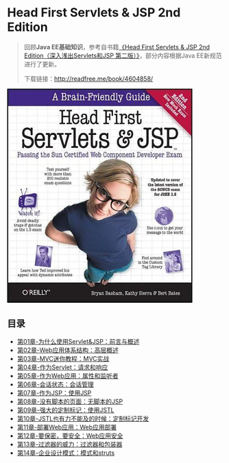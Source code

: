 # Head First Servlets & JSP 2nd Edition

> 回顾**Java EE基础知识**，参考自书籍[《Head First Servlets & JSP 2nd Edition（深入浅出Servlets和JSP 第二版）》](https://book.douban.com/subject/4604858/)，部分内容根据Java EE新规范进行了更新。
>
> 下载链接：<http://readfree.me/book/4604858/>

![img](assets/s3267547.jpg)

## 目录

+ [第01章-为什么使用Servlet&JSP：前言与概述](第01章-为什么使用Servlet&JSP：前言与概述.md)
+ [第02章-Web应用体系结构：高层概述](第02章-Web应用体系结构：高层概述.md)
+ [第03章-MVC迷你教程：MVC实战](第03章-MVC迷你教程：MVC实战.md)
+ [第04章-作为Servlet：请求和响应](第04章-作为Servlet：请求和响应.md)
+ [第05章-作为Web应用：属性和监听者](第05章-作为Web应用：属性和监听者.md)
+ [第06章-会话状态：会话管理](第06章-会话状态：会话管理.md)
+ [第07章-作为JSP：使用JSP](第07章-作为JSP：使用JSP.md)
+ [第08章-没有脚本的页面：无脚本的JSP](第08章-没有脚本的页面：无脚本的JSP.md)
+ [第09章-强大的定制标记：使用JSTL](第09章-强大的定制标记：使用JSTL.md)
+ [第10章-JSTL也有力不能及的时候：定制标记开发](第10章-JSTL也有力不能及的时候：定制标记开发.md)
+ [第11章-部署Web应用：Web应用部署](第11章-部署Web应用：Web应用部署.md)
+ [第12章-要保密，要安全：Web应用安全](第12章-要保密，要安全：Web应用安全.md)
+ [第13章-过滤器的威力：过滤器和包装器](第13章-过滤器的威力：过滤器和包装器.md)
+ [第14章-企业设计模式：模式和struts](第14章-企业设计模式：模式和struts.md)
